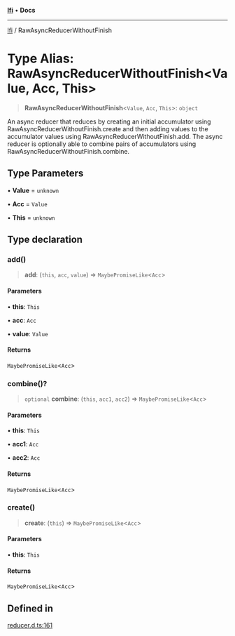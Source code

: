 [**lfi**](../readme.md) • **Docs**

***

[lfi](../globals.md) / RawAsyncReducerWithoutFinish

# Type Alias: RawAsyncReducerWithoutFinish\<Value, Acc, This\>

> **RawAsyncReducerWithoutFinish**\<`Value`, `Acc`, `This`\>: `object`

An async reducer that reduces by creating an initial accumulator using
RawAsyncReducerWithoutFinish.create and then adding values to the
accumulator values using RawAsyncReducerWithoutFinish.add. The async
reducer is optionally able to combine pairs of accumulators using
RawAsyncReducerWithoutFinish.combine.

## Type Parameters

• **Value** = `unknown`

• **Acc** = `Value`

• **This** = `unknown`

## Type declaration

### add()

> **add**: (`this`, `acc`, `value`) => `MaybePromiseLike`\<`Acc`\>

#### Parameters

• **this**: `This`

• **acc**: `Acc`

• **value**: `Value`

#### Returns

`MaybePromiseLike`\<`Acc`\>

### combine()?

> `optional` **combine**: (`this`, `acc1`, `acc2`) => `MaybePromiseLike`\<`Acc`\>

#### Parameters

• **this**: `This`

• **acc1**: `Acc`

• **acc2**: `Acc`

#### Returns

`MaybePromiseLike`\<`Acc`\>

### create()

> **create**: (`this`) => `MaybePromiseLike`\<`Acc`\>

#### Parameters

• **this**: `This`

#### Returns

`MaybePromiseLike`\<`Acc`\>

## Defined in

[reducer.d.ts:161](https://github.com/TomerAberbach/lfi/blob/e98b31ea37c84de0758cf58c8fcf28193f36b533/src/operations/reducer.d.ts#L161)
